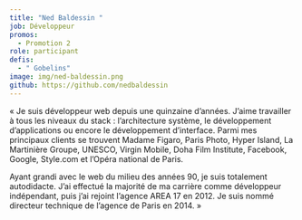 ```yaml
---
title: "Ned Baldessin "
job: Développeur
promos:
  - Promotion 2
role: participant
defis:
  - " Gobelins"
image: img/ned-baldessin.png
github: https://github.com/nedbaldessin
---
```


« Je suis développeur web depuis une quinzaine d’années. J’aime travailler à tous les niveaux du stack : l’architecture système, le développement d’applications ou encore le développement d’interface. Parmi mes principaux clients se trouvent Madame Figaro, Paris Photo, Hyper Island, La Martinière Groupe, UNESCO, Virgin Mobile, Doha Film Institute, Facebook, Google, Style.com et l’Opéra national de Paris.

Ayant grandi avec le web du milieu des années 90, je suis totalement autodidacte. J’ai effectué la majorité de ma carrière comme développeur indépendant, puis j’ai rejoint l’agence AREA 17 en 2012. Je suis nommé directeur technique de l’agence de Paris en 2014. »
